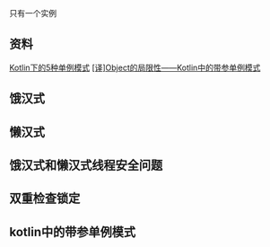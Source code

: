 
只有一个实例

## 资料
[Kotlin下的5种单例模式](https://juejin.im/post/5acf49a06fb9a028d700ff4d)
[[译]Object的局限性——Kotlin中的带参单例模式](https://www.jianshu.com/p/2d0f285f6e4b)


## 饿汉式

## 懒汉式

## 饿汉式和懒汉式线程安全问题

## 双重检查锁定

## kotlin中的带参单例模式
